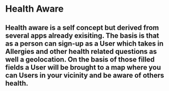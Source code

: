 # Health Aware

## Health aware is a self concept but derived from several apps already exisiting. The basis is that as a person can sign-up as a User which takes in Allergies and other health related questions as well a geolocation. On the basis of those filled fields a User will be brought to a map where you can Users in your vicinity and be aware of others health. 
